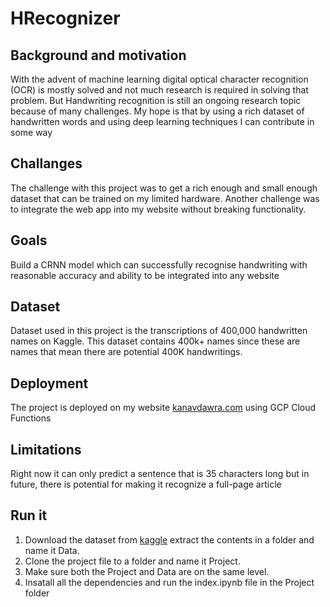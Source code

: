 
# HRecognizer

## Background and motivation

With the advent of machine learning digital optical character recognition (OCR) is mostly solved and not much research is required in solving that problem. But Handwriting recognition is still an ongoing research topic because of many challenges. My hope is that by using a rich dataset of handwritten words and using deep learning techniques I can contribute in some way

## Challanges

The challenge with this project was to get a rich enough and small enough dataset that can be trained on my limited hardware. Another challenge was to integrate the web app into my website without breaking functionality.

## Goals

Build a CRNN model which can successfully recognise handwriting with reasonable accuracy and ability to be integrated into any website

## Dataset

Dataset used in this project is the transcriptions of 400,000 handwritten names on Kaggle. This dataset contains 400k+ names since these are names that mean there are potential 400K handwritings.

## Deployment 

The project is deployed on my website [kanavdawra.com](https://kanavdawra.com/portfolio/hrecognizer/) using GCP Cloud Functions

## Limitations

Right now it can only predict a sentence that is 35 characters long but in future, there is potential for making it recognize a full-page article

## Run it 

1. Download the dataset from [kaggle](https://www.kaggle.com/landlord/handwriting-recognition) extract the contents in a folder and name it Data.
2. Clone the project file to a folder and name it Project.
3. Make sure both the Project and Data are on the same level.
4. Insatall all the dependencies and run the index.ipynb file in the Project folder  
